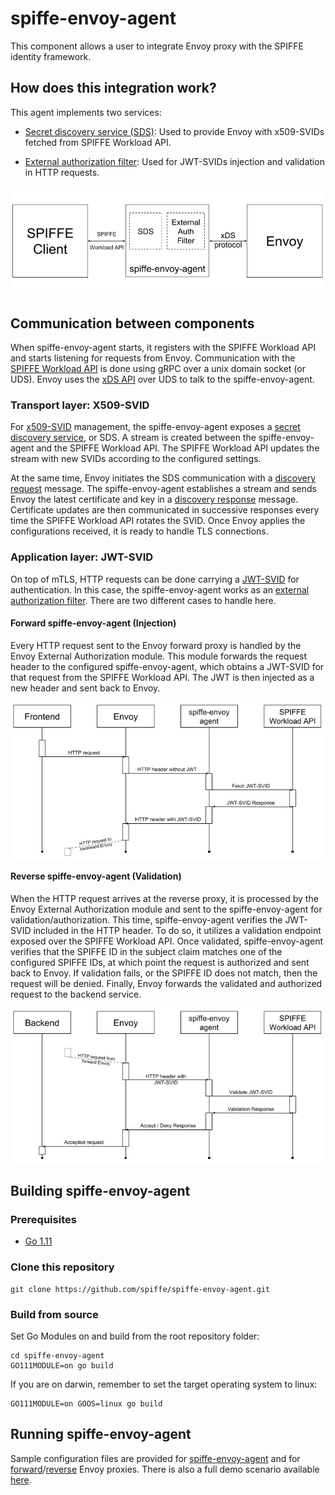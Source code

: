 # spiffe-envoy-agent
This component allows a user to integrate Envoy proxy with the SPIFFE identity framework.

## How does this integration work?

This agent implements two services:
- [Secret discovery service (SDS)](https://www.envoyproxy.io/docs/envoy/latest/configuration/secret#config-secret-discovery-service): Used to provide Envoy with x509-SVIDs fetched from SPIFFE Workload API.

- [External authorization filter](https://www.envoyproxy.io/docs/envoy/latest/intro/arch_overview/ext_authz_filter): Used for JWT-SVIDs injection and validation in HTTP requests.


<p align="center">
<img src=img/spiffe-envoy-agent.png>
</p>


## Communication between components

When spiffe-envoy-agent starts, it registers with the SPIFFE Workload API and starts listening for requests from Envoy. Communication with the [SPIFFE Workload API](https://github.com/spiffe/spire/blob/master/proto/api/workload/workload.proto) is done using gRPC over a unix domain socket (or UDS). Envoy uses the [xDS API](https://github.com/envoyproxy/data-plane-api/blob/master/XDS_PROTOCOL.md) over UDS to talk to the spiffe-envoy-agent.

### Transport layer: X509-SVID

 For [x509-SVID](https://github.com/spiffe/spiffe/blob/master/standards/X509-SVID.md) management, the spiffe-envoy-agent exposes a [secret discovery service](https://www.envoyproxy.io/docs/envoy/latest/configuration/secret#config-secret-discovery-service), or SDS. A stream is created between the spiffe-envoy-agent and the SPIFFE Workload API. The SPIFFE Workload API updates the stream with new SVIDs according to the configured settings.

 At the same time, Envoy initiates the SDS communication with a [discovery request](https://www.envoyproxy.io/docs/envoy/latest/api-v2/api/v2/discovery.proto#discoveryrequest) message. The spiffe-envoy-agent establishes a stream and sends Envoy the latest certificate and key in a [discovery response](https://www.envoyproxy.io/docs/envoy/latest/api-v2/api/v2/discovery.proto#discoveryresponse) message. Certificate updates are then communicated in successive responses every time the SPIFFE Workload API rotates the SVID. Once Envoy applies the configurations received, it is ready to handle TLS connections.

### Application layer: JWT-SVID

On top of mTLS, HTTP requests can be done carrying a [JWT-SVID](https://github.com/spiffe/spiffe/blob/master/standards/JWT-SVID.md) for authentication. In this case, the spiffe-envoy-agent works as an [external authorization filter](https://www.envoyproxy.io/docs/envoy/latest/intro/arch_overview/ext_authz_filter). There are two different cases to handle here.

#### Forward spiffe-envoy-agent (Injection)

Every HTTP request sent to the Envoy forward proxy is handled by the Envoy External Authorization module. This module forwards the request header to the configured spiffe-envoy-agent, which obtains a JWT-SVID for that request from the SPIFFE Workload API. The JWT is then injected as a new header and sent back to Envoy.

<p align="center">
<img src=img/jwt-forward-flow.png align=center>
</p>

#### Reverse spiffe-envoy-agent (Validation)

When the HTTP request arrives at the reverse proxy, it is processed by the Envoy External Authorization module and sent to the spiffe-envoy-agent for validation/authorization. This time, spiffe-envoy-agent verifies the JWT-SVID included in the HTTP header. To do so, it utilizes a validation endpoint exposed over the SPIFFE Workload API. Once validated, spiffe-envoy-agent verifies that the SPIFFE ID in the subject claim matches one of the configured SPIFFE IDs, at which point the request is authorized and sent back to Envoy. If validation fails, or the SPIFFE ID does not match, then the request will be denied. Finally, Envoy forwards the validated and authorized request to the backend service.

<p align="center">
<img src=img/jwt-backward-flow.png align=center>
</p>



## Building spiffe-envoy-agent

### Prerequisites
- [Go 1.11](https://blog.golang.org/go1.11)

### Clone this repository
```
git clone https://github.com/spiffe/spiffe-envoy-agent.git
```

### Build from source

Set Go Modules on and build from the root repository folder:

```
cd spiffe-envoy-agent
GO111MODULE=on go build
```

If you are on darwin, remember to set the target operating system to linux:

```
GO111MODULE=on GOOS=linux go build
```

## Running spiffe-envoy-agent
Sample configuration files are provided for [spiffe-envoy-agent](config-examples/spiffe-envoy-agent.conf) and for [forward](config-examples/frontend-envoy.yaml)/[reverse](config-examples/backend-envoy.yaml) Envoy proxies. There is also a full demo scenario available [here](AddlinkToDemo).
